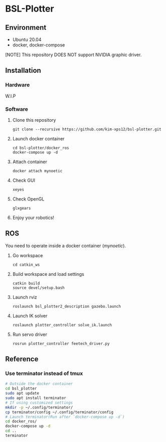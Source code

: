 # BSL-Plotter

## Environment
- Ubuntu 20.04
- docker, docker-compose

[NOTE]
This repository DOES NOT support NVIDIA graphic driver.

## Installation
### Hardware
W.I.P

### Software
1. Clone this repository
    ```
    git clone --recursive https://github.com/kim-xps12/bsl-plotter.git
    ```

1. Launch docker container
    ```
    cd bsl-plotter/docker_ros
    docker-compose up -d
    ```

1. Attach container
    ```
    docker attach mynoetic 
    ```

1. Check GUI
    ```
    xeyes
    ```

1. Check OpenGL
    ```
    glxgears
    ```

1. Enjoy your robotics!

## ROS 
You need to operate inside a docker container (*mynoetic*).

1. Go workspace
    ```
    cd catkin_ws
    ```
1. Build workspace and load settings
    ```
    catkin build
    source devel/setup.bash
    ```

1. Launch rviz
    ```
    roslaunch bsl_plotter2_description gazebo.launch
    ```
1. Launch IK solver
    ```
    roslaunch plotter_controller solve_ik.launch
    ```
1. Run servo driver
    ```
    rosrun plotter_controller feetech_driver.py
    ```

## Reference
### Use terminator instead of tmux
```bash
# Outside the docker container
cd bsl_plotter
sudo apt update
sudo apt install terminator
# If using customized settings
mkdir -p ~/.config/terminator/
cp terminator/config ~/.config/terminator/config
# Launch terminator(Run after `docker-compose up -d`)
cd docker_ros/
docker-compose up -d
cd ..
terminator
```
